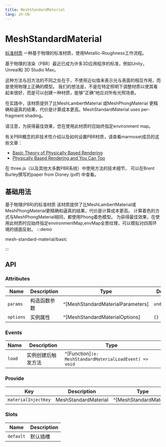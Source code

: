 ```yaml
---
title: MeshStandardMaterial
lang: zh-CN
---
```


# MeshStandardMaterial

[标准材质](https://threejs.org/docs/index.html#api/zh/materials/MeshStandardMaterial)
一种基于物理的标准材质，使用Metallic-Roughness工作流程。

基于物理的渲染（PBR）最近已成为许多3D应用程序的标准，例如Unity， Unreal和 3D Studio Max。

这种方法与旧方法的不同之处在于，不使用近似值来表示光与表面的相互作用，而是使用物理上正确的模型。 我们的想法是，不是在特定照明下调整材质以使其看起来很好，而是可以创建一种材质，能够“正确”地应对所有光照场景。

在实践中，该材质提供了比MeshLambertMaterial 或MeshPhongMaterial 更精确和逼真的结果，代价是计算成本更高。MeshStandardMaterial uses per-fragment shading。

请注意，为获得最佳效果，您在使用此材质时应始终指定environment map。

有关PBR概念的非技术性介绍以及如何设置PBR材质，请查看marmoset成员的这些文章：

- [Basic Theory of Physically Based Rendering](https://www.marmoset.co/posts/basic-theory-of-physically-based-rendering/)
- [Physically Based Rendering and You Can Too](https://www.marmoset.co/posts/physically-based-rendering-and-you-can-too/)

在 three.js（以及其他大多数PBR系统）中使用方法的技术细节， 可以在Brent Burley撰写的paper from Disney (pdf) 中查看。


## 基础用法
基于物理(PBR)的标准材质
该材质提供了比MeshLambertMaterial或MeshPhongMaterial更精确和逼真的结果，代价是计算成本更高。
计算着色的方式与MeshPhongMaterial相同，都使用Phong着色模型。
为获得最佳效果，在使用此材质时应始终指定environmentMap,envMap全景纹理，可以模拟对四周环境的镜面反射。
:::demo

mesh-standard-material/basic

:::

## API

### Attributes

| Name      | Description  | Type                              | Default     | Required |
| --------- | ------------ | --------------------------------- | ----------- | -------- |
| `params`  | 构造函数参数 | ^[MeshStandardMaterialParameters] | `undefined` | No       |
| `options` | 实例属性     | ^[MeshStandardMaterialOptions]    | `{}`        | No       |

### Events

| Name   | Description        | Type                                                    |
| ------ | ------------------ | ------------------------------------------------------- |
| `load` | 实例创建后触发方法 | ^[Function]`(e: MeshStandardMaterialLoadEvent) => void` |

### Provide

| Key                 | Description          | Type                    |
| ------------------- | -------------------- | ----------------------- |
| `materialInjectKey` | MeshStandardMaterial | ^[MeshStandardMaterial] |

### Slots

| Name      | Description |
| --------- | ----------- |
| `default` | 默认插槽    |

